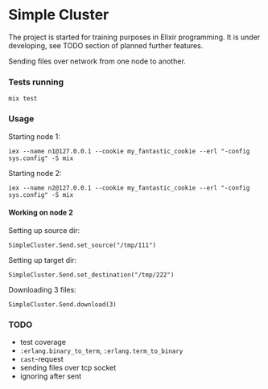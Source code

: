 # Simple Cluster

The project is started for training purposes in Elixir programming. It is under developing, see TODO section of planned
further features.

Sending files over network from one node to another.

### Tests running

```shell
mix test
```

### Usage

Starting node 1:

```shell
iex --name n1@127.0.0.1 --cookie my_fantastic_cookie --erl "-config sys.config" -S mix
```

Starting node 2:

```shell
iex --name n2@127.0.0.1 --cookie my_fantastic_cookie --erl "-config sys.config" -S mix
```

#### Working on node 2

Setting up source dir:

```shell
SimpleCluster.Send.set_source("/tmp/111")
```

Setting up target dir:

```shell
SimpleCluster.Send.set_destination("/tmp/222")
```

Downloading 3 files:

```shell
SimpleCluster.Send.download(3)
```

### TODO

- test coverage
- `:erlang.binary_to_term`, `:erlang.term_to_binary`
- `cast`-request
- sending files over tcp socket
- ignoring after sent